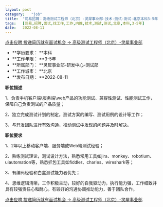 ```yaml
---
layout:	post
category:	"job"
title:	"网易招聘：高级测试工程师（北京）-灵犀事业部-技术-测试-测试-北京本科3-5年"
tags:	[网易,招聘,面试,找工作,工作,内推,技术,测试,测试,北京,本科,3-5年]
date:	2022-08-11
---
```


[点击应聘 投递简历就有面试机会 ->  高级测试工程师（北京）-灵犀事业部](http://mobile.bole.netease.com/bole/boleDetail?id=24490&employeeId=346f03c3cda5f04c&key=all)



- **学历要求： **本科
- **工作年限： **3-5年
- **所属部门： **灵犀事业部-研发中心-测试部
- **工作城市： **北京
- **发布日期： **2022-08-11



**职位描述**

1、负责手机客户端\服务端\web产品的功能测试、兼容性测试、性能测试工作，保障自己负责测试的产品质量；

2、独立完成测试计划的制定，测试方案的编写、测试用例的设计等工作；

3、与开发团队进行有效沟通，推动测试中发现的问题并及时解决。



**职位要求**

1、2年以上移动客户端、服务端或Web端测试经验；

2、熟练测试理论，测试设计方法，熟悉常用工具如jira、monkey、robotium、uiautomation等，熟悉抓包工具如fiddler、charles、wireshark等；

3、有编码经验和白盒测试能力者优先；

4、思维逻辑清晰，工作积极主动，较好的自我驱动力，执行能力强，工作细致并具有较强责任心和耐心。有较好的沟通协调推动能力，善于团队合作。



[点击应聘 投递简历就有面试机会 ->  高级测试工程师（北京）-灵犀事业部](http://mobile.bole.netease.com/bole/boleDetail?id=24490&employeeId=346f03c3cda5f04c&key=all)